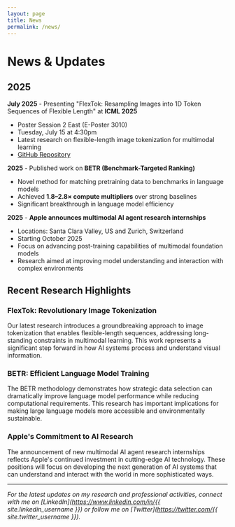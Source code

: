 ```yaml
---
layout: page
title: News
permalink: /news/
---
```


# News & Updates

## 2025

**July 2025** - Presenting "FlexTok: Resampling Images into 1D Token Sequences of Flexible Length" at **ICML 2025**
- Poster Session 2 East (E-Poster 3010)
- Tuesday, July 15 at 4:30pm
- Latest research on flexible-length image tokenization for multimodal learning
- [GitHub Repository](https://github.com/apple/ml-flextok)

**2025** - Published work on **BETR (Benchmark-Targeted Ranking)**
- Novel method for matching pretraining data to benchmarks in language models
- Achieved **1.8–2.8× compute multipliers** over strong baselines
- Significant breakthrough in language model efficiency

**2025** - **Apple announces multimodal AI agent research internships**
- Locations: Santa Clara Valley, US and Zurich, Switzerland
- Starting October 2025
- Focus on advancing post-training capabilities of multimodal foundation models
- Research aimed at improving model understanding and interaction with complex environments

## Recent Research Highlights

### FlexTok: Revolutionary Image Tokenization
Our latest research introduces a groundbreaking approach to image tokenization that enables flexible-length sequences, addressing long-standing constraints in multimodal learning. This work represents a significant step forward in how AI systems process and understand visual information.

### BETR: Efficient Language Model Training
The BETR methodology demonstrates how strategic data selection can dramatically improve language model performance while reducing computational requirements. This research has important implications for making large language models more accessible and environmentally sustainable.

### Apple's Commitment to AI Research
The announcement of new multimodal AI agent research internships reflects Apple's continued investment in cutting-edge AI technology. These positions will focus on developing the next generation of AI systems that can understand and interact with the world in more sophisticated ways.

---

*For the latest updates on my research and professional activities, connect with me on [LinkedIn](https://www.linkedin.com/in/{{ site.linkedin_username }}) or follow me on [Twitter](https://twitter.com/{{ site.twitter_username }}).*